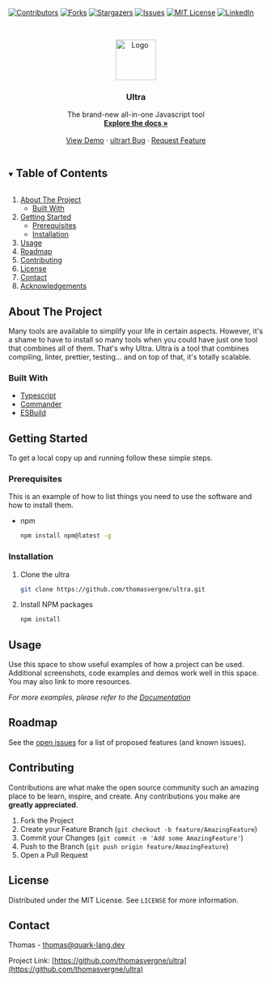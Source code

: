 [![Contributors][contributors-shield]][contributors-url]
[![Forks][forks-shield]][forks-url]
[![Stargazers][stars-shield]][stars-url]
[![Issues][issues-shield]][issues-url]
[![MIT License][license-shield]][license-url]
[![LinkedIn][linkedin-shield]][linkedin-url]

<!-- PROJECT LOGO -->
<br />
<p align="center">
  <a href="https://github.com/thomasvergne/ultra">
    <img src="images/logo.png" alt="Logo" width="80" height="80">
  </a>

<h3 align="center">Ultra</h3>

  <p align="center">
    The brand-new all-in-one Javascript tool
    <br />
    <a href="https://github.com/thomasvergne/ultra"><strong>Explore the docs »</strong></a>
    <br />
    <br />
    <a href="https://github.com/thomasvergne/ultra">View Demo</a>
    ·
    <a href="https://github.com/thomasvergne/ultra/issues">ultrart Bug</a>
    ·
    <a href="https://github.com/thomasvergne/ultra/issues">Request Feature</a>
  </p>
</p>



<!-- TABLE OF CONTENTS -->
<details open="open">
  <summary><h2 style="display: inline-block">Table of Contents</h2></summary>
  <ol>
    <li>
      <a href="#about-the-project">About The Project</a>
      <ul>
        <li><a href="#built-with">Built With</a></li>
      </ul>
    </li>
    <li>
      <a href="#getting-started">Getting Started</a>
      <ul>
        <li><a href="#prerequisites">Prerequisites</a></li>
        <li><a href="#installation">Installation</a></li>
      </ul>
    </li>
    <li><a href="#usage">Usage</a></li>
    <li><a href="#roadmap">Roadmap</a></li>
    <li><a href="#contributing">Contributing</a></li>
    <li><a href="#license">License</a></li>
    <li><a href="#contact">Contact</a></li>
    <li><a href="#acknowledgements">Acknowledgements</a></li>
  </ol>
</details>



<!-- ABOUT THE PROJECT -->
## About The Project

Many tools are available to simplify your life in certain aspects. However, it's a shame to have to install so many tools when you could have just one tool that combines all of them. That's why Ultra. Ultra is a tool that combines compiling, linter, prettier, testing... and on top of that, it's totally scalable.


### Built With

* [Typescript]()
* [Commander]()
* [ESBuild]()


<!-- GETTING STARTED -->
## Getting Started

To get a local copy up and running follow these simple steps.

### Prerequisites

This is an example of how to list things you need to use the software and how to install them.
* npm
  ```sh
  npm install npm@latest -g
  ```

### Installation

1. Clone the ultra
   ```sh
   git clone https://github.com/thomasvergne/ultra.git
   ```
2. Install NPM packages
   ```sh
   npm install
   ```



<!-- USAGE EXAMPLES -->
## Usage

Use this space to show useful examples of how a project can be used. Additional screenshots, code examples and demos work well in this space. You may also link to more resources.

_For more examples, please refer to the [Documentation]()_



<!-- ROADMAP -->
## Roadmap

See the [open issues](https://github.com/thomasvergne/ultra/issues) for a list of proposed features (and known issues).



<!-- CONTRIBUTING -->
## Contributing

Contributions are what make the open source community such an amazing place to be learn, inspire, and create. Any contributions you make are **greatly appreciated**.

1. Fork the Project
2. Create your Feature Branch (`git checkout -b feature/AmazingFeature`)
3. Commit your Changes (`git commit -m 'Add some AmazingFeature'`)
4. Push to the Branch (`git push origin feature/AmazingFeature`)
5. Open a Pull Request



<!-- LICENSE -->
## License

Distributed under the MIT License. See `LICENSE` for more information.



<!-- CONTACT -->
## Contact

Thomas - thomas@quark-lang.dev

Project Link: [https://github.com/thomasvergne/ultra](https://github.com/thomasvergne/ultra)



<!-- ACKNOWLEDGEMENTS
## Acknowledgements

* []()
* []()
* []()
-->

<!-- MARKDOWN LINKS & IMAGES -->
<!-- https://www.markdownguide.org/basic-syntax/#reference-style-links -->
[contributors-shield]: https://img.shields.io/github/contributors/thomasvergne/ultra.svg?style=for-the-badge
[contributors-url]: https://github.com/thomasvergne/ultra/graphs/contributors
[forks-shield]: https://img.shields.io/github/forks/thomasvergne/ultra.svg?style=for-the-badge
[forks-url]: https://github.com/thomasvergne/ultra/network/members
[stars-shield]: https://img.shields.io/github/stars/thomasvergne/ultra.svg?style=for-the-badge
[stars-url]: https://github.com/thomasvergne/ultra/stargazers
[issues-shield]: https://img.shields.io/github/issues/thomasvergne/ultra.svg?style=for-the-badge
[issues-url]: https://github.com/thomasvergne/ultra/issues
[license-shield]: https://img.shields.io/github/license/thomasvergne/ultra.svg?style=for-the-badge
[license-url]: https://github.com/thomasvergne/ultra/blob/master/LICENSE.txt
[linkedin-shield]: https://img.shields.io/badge/-LinkedIn-black.svg?style=for-the-badge&logo=linkedin&colorB=555
[linkedin-url]: https://linkedin.com/in/thomasvergne